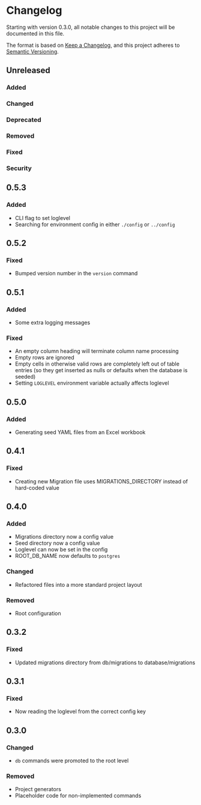 # Changelog
Starting with version 0.3.0, all notable changes to this project will be documented in this file.

The format is based on [Keep a Changelog](https://keepachangelog.com/en/1.0.0/),
and this project adheres to [Semantic Versioning](https://semver.org/spec/v2.0.0.html).

## Unreleased

### Added

### Changed

### Deprecated

### Removed

### Fixed

### Security

## 0.5.3

### Added
- CLI flag to set loglevel
- Searching for environment config in either `./config` or `../config`

## 0.5.2

### Fixed
- Bumped version number in the `version` command

## 0.5.1

### Added
- Some extra logging messages

### Fixed
- An empty column heading will terminate column name processing
- Empty rows are ignored
- Empty cells in otherwise valid rows are completely left out of table entries (so they get inserted as nulls or 
  defaults when the database is seeded)
- Setting `LOGLEVEL` environment variable actually affects loglevel

## 0.5.0

### Added
- Generating seed YAML files from an Excel workbook

## 0.4.1

### Fixed
- Creating new Migration file uses MIGRATIONS_DIRECTORY instead of hard-coded value

## 0.4.0

### Added
- Migrations directory now a config value
- Seed directory now a config value
- Loglevel can now be set in the config
- ROOT_DB_NAME now defaults to `postgres`

### Changed
- Refactored files into a more standard project layout

### Removed
- Root configuration

## 0.3.2

### Fixed
- Updated migrations directory from db/migrations to database/migrations

## 0.3.1

### Fixed
- Now reading the loglevel from the correct config key

## 0.3.0

### Changed
- `db` commands were promoted to the root level

### Removed
- Project generators
- Placeholder code for non-implemented commands 
